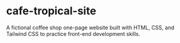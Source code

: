 # cafe-tropical-site
A fictional coffee shop one-page website built with HTML, CSS, and Tailwind CSS to practice front-end development skills.
